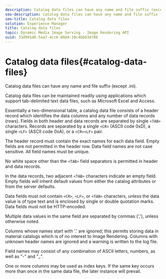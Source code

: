 ```yaml
---
description: Catalog data files can have any name and file suffix (except .ini).
seo-description: Catalog data files can have any name and file suffix (except .ini).
seo-title: Catalog data files
solution: Experience Manager
title: Catalog data files
topic: Dynamic Media Image Serving - Image Rendering API
uuid: 33d991d6-5aa7-4cc6-88d4-10c4bb83d786
---
```


# Catalog data files{#catalog-data-files}

Catalog data files can have any name and file suffix (except .ini).

Catalog data files can be maintained readily using applications which support tab-delimited text data files, such as Microsoft Excel and Access.

Essentially a two-dimensional table, a catalog data file consists of a header record which identifies the data columns and any number of data records (rows). Fields in both header and data records are separated by single `<TAB>` characters. Records are separated by a single `<CR>` (ASCII code 0xD), a single `<LF>` (ASCII code 0xA), or a `<CR><LF>` pair.

The header record must contain the exact names for each data field. Empty fields are not permitted in the header row. Data field names are not case sensitive. All field names must be unique.

No white space other than the `<TAB>` field separators is permitted in header and data records.

In the data records, two adjacent `<TAB>` characters indicate an empty field. Empty fields will inherit default values from either the catalog attributes or from the server defaults.

Data fields must not contain `<CR>`, `<LF>`, or `<TAB>` characters, unless the data value is of type text and is enclosed by single or double quotation marks. Data fields must not be HTTP-encoded.

Multiple data values in the same field are separated by commas (','), unless otherwise noted.

Columns whose names start with '.' are ignored; this permits storing data in material catalogs which is of no interest to Image Rendering. Columns with unknown header names are ignored and a warning is written to the log file.

Field names may consist of any combination of ASCII letters, numbers, as well as "-" and "_".

One or more columns may be used as index keys. If the same key occurs more than once in the same data file, the later instance will prevail. 
